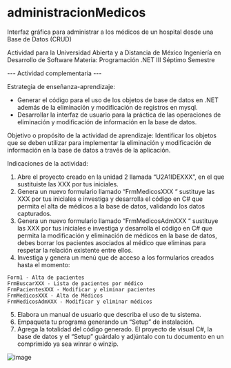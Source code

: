 # administracionMedicos
Interfaz gráfica para administrar a los médicos de un hospital desde una Base de Datos (CRUD)

Actividad para la Universidad Abierta y a Distancia de México
Ingeniería en Desarrollo de Software
Materia: Programación .NET III
Séptimo Semestre

--- Actividad complementaria ---

Estrategia de enseñanza-aprendizaje:
 - Generar el código para el uso de los objetos de base de datos en .NET además de la eliminación y modificación de registros en mysql.
 - Desarrollar la interfaz de usuario para la práctica de las operaciones de eliminación y modificación de información en la base de datos.

Objetivo o propósito de la actividad de aprendizaje:
Identificar los objetos que se deben utilizar para implementar la eliminación y modificación de información en la base de datos a través de la aplicación.

Indicaciones de la actividad:

  1. Abre el proyecto creado en la unidad 2 llamada “U2A1IDEXXX”, en el que sustituiste las XXX por tus iniciales.
  2. Genera un nuevo formulario llamado “FrmMedicosXXX “ sustituye las XXX por tus iniciales e investiga y desarrolla el código en C# que permita el alta de médicos a 
     la base de  datos, validando los datos capturados.
  3. Genera un nuevo formulario llamado “FrmMedicosAdmXXX “ sustituye las XXX por tus iniciales e investiga y desarrolla el código en C# que permita la modificación 
     y eliminación  de médicos en la base de datos, debes borrar los pacientes asociados al médico que eliminas para respetar la relación existente entre ellos.
  4. Investiga y genera un menú que de acceso a los formularios creados hasta el momento:
  
    Form1 - Alta de pacientes
    FrmBuscarXXX - Lista de pacientes por médico
    FrmPacientesXXX - Modificar y eliminar pacientes
    FrmMedicosXXX - Alta de Médicos
    FrmMedicosAdmXXX - Modificar y eliminar médicos
  5. Elabora un manual de usuario que describa el uso de tu sistema.
  6. Empaqueta tu programa generando un “Setup” de instalación.
  7. Agrega la totalidad del código generado. El proyecto de visual C#, la base de datos y el “Setup” guárdalo y adjúntalo con tu documento en un comprimido 
     ya sea winrar o winzip.
     
  ![image](https://user-images.githubusercontent.com/61210748/134743523-11c16af7-4041-40cd-a288-93009fd2a32d.png)

